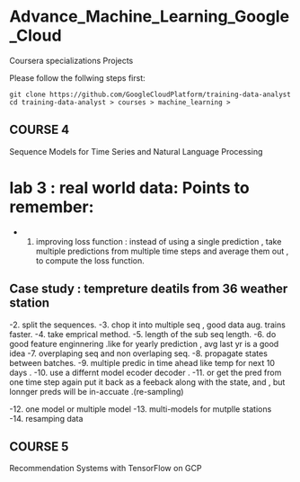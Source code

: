 # Advance_Machine_Learning_Google_Cloud
Coursera specializations Projects

Please follow the follwing steps first: 
```
git clone https://github.com/GoogleCloudPlatform/training-data-analyst
cd training-data-analyst > courses > machine_learning >
```




## COURSE 4

Sequence Models for Time Series and Natural Language Processing



# lab 3 : real world data: Points to remember:

- 1. improving loss function : instead of using a single prediction , take multiple predictions from  multiple time steps and average them out , to compute the loss function.

## Case study : tempreture deatils from 36 weather station 
-2. split the sequences.
-3. chop it into multiple seq , good data aug. trains faster.
-4. take emprical method.
-5. length of the sub seq length.
-6. do good feature enginnering .like for yearly prediction , avg last yr is a good idea
-7. overplaping seq and non overlaping seq.
-8. propagate states between batches.
-9. multiple predic in time ahead like temp for next 10 days . 
-10. use a differnt model ecoder decoder .
-11. or get  the pred from one time step again put it back as a feeback along with the state, 
and , but lonnger preds will be in-accuate .(re-sampling)

-12. one model or multiple model 
-13. multi-models for mutplle stations  
-14. resamping data


## COURSE 5
Recommendation Systems with TensorFlow on GCP

